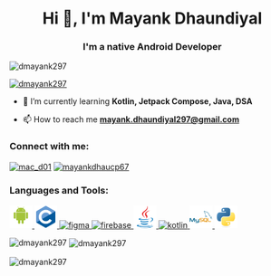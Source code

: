 <h1 align="center">Hi 👋, I'm Mayank Dhaundiyal</h1>
<h3 align="center">I'm a native Android Developer</h3>

<p align="left"> <img src="https://komarev.com/ghpvc/?username=dmayank297&label=Profile%20views&color=0e75b6&style=flat" alt="dmayank297" /> </p>

<p align="left"> <a href="https://github.com/ryo-ma/github-profile-trophy"><img src="https://github-profile-trophy.vercel.app/?username=dmayank297" alt="dmayank297" /></a> </p>

- 🌱 I’m currently learning **Kotlin, Jetpack Compose, Java, DSA**

- 📫 How to reach me **mayank.dhaundiyal297@gmail.com**

<h3 align="left">Connect with me:</h3>
<p align="left">
<a href="https://www.leetcode.com/mac_d01" target="blank"><img align="center" src="https://raw.githubusercontent.com/rahuldkjain/github-profile-readme-generator/master/src/images/icons/Social/leet-code.svg" alt="mac_d01" height="30" width="40" /></a>
<a href="https://auth.geeksforgeeks.org/user/mayankdhaucp67" target="blank"><img align="center" src="https://raw.githubusercontent.com/rahuldkjain/github-profile-readme-generator/master/src/images/icons/Social/geeks-for-geeks.svg" alt="mayankdhaucp67" height="30" width="40" /></a>
</p>

<h3 align="left">Languages and Tools:</h3>
<p align="left"> <a href="https://developer.android.com" target="_blank" rel="noreferrer"> <img src="https://raw.githubusercontent.com/devicons/devicon/master/icons/android/android-original-wordmark.svg" alt="android" width="40" height="40"/> </a> <a href="https://www.cprogramming.com/" target="_blank" rel="noreferrer"> <img src="https://raw.githubusercontent.com/devicons/devicon/master/icons/c/c-original.svg" alt="c" width="40" height="40"/> </a> <a href="https://www.figma.com/" target="_blank" rel="noreferrer"> <img src="https://www.vectorlogo.zone/logos/figma/figma-icon.svg" alt="figma" width="40" height="40"/> </a> <a href="https://firebase.google.com/" target="_blank" rel="noreferrer"> <img src="https://www.vectorlogo.zone/logos/firebase/firebase-icon.svg" alt="firebase" width="40" height="40"/> </a> <a href="https://www.java.com" target="_blank" rel="noreferrer"> <img src="https://raw.githubusercontent.com/devicons/devicon/master/icons/java/java-original.svg" alt="java" width="40" height="40"/> </a> <a href="https://kotlinlang.org" target="_blank" rel="noreferrer"> <img src="https://www.vectorlogo.zone/logos/kotlinlang/kotlinlang-icon.svg" alt="kotlin" width="40" height="40"/> </a> <a href="https://www.mysql.com/" target="_blank" rel="noreferrer"> <img src="https://raw.githubusercontent.com/devicons/devicon/master/icons/mysql/mysql-original-wordmark.svg" alt="mysql" width="40" height="40"/> </a> <a href="https://www.python.org" target="_blank" rel="noreferrer"> <img src="https://raw.githubusercontent.com/devicons/devicon/master/icons/python/python-original.svg" alt="python" width="40" height="40"/> </a> </p>

<p><img align="left" src="https://github-readme-stats.vercel.app/api/top-langs?username=dmayank297&show_icons=true&locale=en&layout=compact" alt="dmayank297" /></p>

<p>&nbsp;<img align="center" src="https://github-readme-stats.vercel.app/api?username=dmayank297&show_icons=true&locale=en" alt="dmayank297" /></p>

<p><img align="center" src="https://github-readme-streak-stats.herokuapp.com/?user=dmayank297&" alt="dmayank297" /></p>
